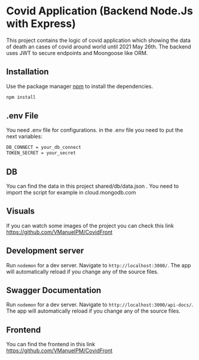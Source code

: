 # Covid Application (Backend Node.Js with Express)

This project contains the logic of covid application which showing the data of death an cases of covid around world until 2021 May 26th. The backend uses JWT to secure endpoints and Moongoose like ORM.

## Installation

Use the package manager [npm](https://www.npmjs.com/) to install the dependencies.

```bash
npm install
```

## .env File

You need .env file for configurations. in the .env file you need to put the next variables:

```bash
DB_CONNECT = your_db_connect
TOKEN_SECRET = your_secret
```

## DB

You can find the data in this project shared/db/data.json . You need to import the script for example in cloud.mongodb.com

## Visuals

If you can watch some images of the project you can check this link https://github.com/VManuelPM/CovidFront

## Development server

Run `nodemon` for a dev server. Navigate to `http://localhost:3000/`. The app will automatically reload if you change any of the source files.

## Swagger Documentation

Run `nodemon` for a dev server. Navigate to `http://localhost:3000/api-docs/`. The app will automatically reload if you change any of the source files.

## Frontend

You can find the frontend in this link https://github.com/VManuelPM/CovidFront
